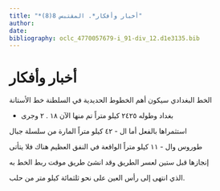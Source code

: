 ```yaml
---
title: "*أخبار وأفكار*. المقتبس 8(8)"
author: 
date: 
bibliography: oclc_4770057679-i_91-div_12.d1e3135.bib
---
```




#  أخبار وأفكار 


 الخط البغدادي سيكون أهم الخطوط الحديدية في السلطنة خط الأستانة 

 - بغداد وطوله  ٢٤٢٥  كيلو متراً تم منها الآن  ١٨  .  ٢  وجرى 

 استثمراها بالفعل أما ال -  ٤٢  كيلو متراً المارة من سلسلة جبال 

 طوروس وال -  ١١  كيلو متراً الواقعة في النفق العظيم هناك فلا يتأتى 

 إنجازها قبل  ستين  لعسر الطريق وقد انشئ طريق موقت ربط الخط به 

 الذي انتهى إلى رأس العين على نحو  ثلثمائة  كيلو متر من حلب. 
